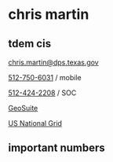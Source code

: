 # chris martin

## tdem cis

[chris.martin@dps.texas.gov](mailto:chris.martin@dps.texas.gov)

[512-750-6031](tel:+15127506031) / mobile

[512-424-2208](tel:+15124242208) / SOC

[GeoSuite](https://geosuite.nfocus.com/txtfdeploy/)

[US National Grid](/A_USNGInstruct_No1v9andNo4.pdf)

## important numbers
